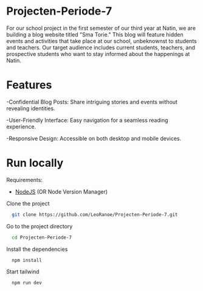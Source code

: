 # Projecten-Periode-7
For our school project in the first semester of our third year at Natin, we are building a blog website titled "Sma Torie." This blog will feature hidden events and activities that take place at our school, unbeknownst to students and teachers. Our target audience includes current students, teachers, and prospective students who want to stay informed about the happenings at Natin.

# Features

-Confidential Blog Posts: Share intriguing stories and events without revealing identities.

-User-Friendly Interface: Easy navigation for a seamless reading experience.

-Responsive Design: Accessible on both desktop and mobile devices.


# Run locally

Requirements:

  - [NodeJS](https://nodejs.org/en) (OR Node Version Manager)

Clone the project

```bash
  git clone https://github.com/LeoRanoe/Projecten-Periode-7.git
```
Go to the project directory

```bash
  cd Projecten-Periode-7
```

Install the dependencies
```bash
  npm install
```

Start tailwind

```bash
  npm run dev
```
